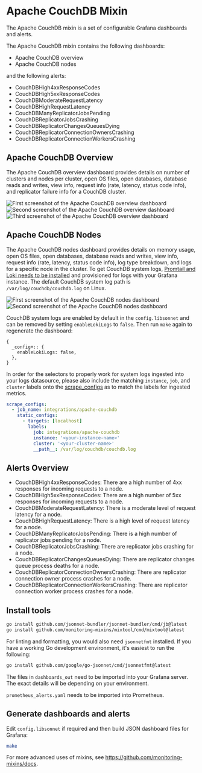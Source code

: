 # Apache CouchDB Mixin

The Apache CouchDB mixin is a set of configurable Grafana dashboards and alerts.

The Apache CouchDB mixin contains the following dashboards:

- Apache CouchDB overview
- Apache CouchDB nodes

and the following alerts:

- CouchDBHigh4xxResponseCodes
- CouchDBHigh5xxResponseCodes
- CouchDBModerateRequestLatency
- CouchDBHighRequestLatency
- CouchDBManyReplicatorJobsPending
- CouchDBReplicatorJobsCrashing
- CouchDBReplicatorChangesQueuesDying
- CouchDBReplicatorConnectionOwnersCrashing
- CouchDBReplicatorConnectionWorkersCrashing

## Apache CouchDB Overview

The Apache CouchDB overview dashboard provides details on number of clusters and nodes per cluster, open OS files, open databases, database reads and writes, view info, request info (rate, latency, status code info), and replicator failure info for a CouchDB cluster.

![First screenshot of the Apache CouchDB overview dashboard](https://storage.googleapis.com/grafanalabs-integration-assets/apache-couchdb/screenshots/overview_1.png)
![Second screenshot of the Apache CouchDB overview dashboard](https://storage.googleapis.com/grafanalabs-integration-assets/apache-couchdb/screenshots/overview_2.png)
![Third screenshot of the Apache CouchDB overview dashboard](https://storage.googleapis.com/grafanalabs-integration-assets/apache-couchdb/screenshots/overview_3.png)

## Apache CouchDB Nodes

The Apache CouchDB nodes dashboard provides details on memory usage, open OS files, open databases, database reads and writes, view info, request info (rate, latency, status code info), log type breakdown, and logs for a specific node in the cluster. To get CouchDB system logs, [Promtail and Loki needs to be installed](https://grafana.com/docs/loki/latest/installation/) and provisioned for logs with your Grafana instance. The default CouchDB system log path is `/var/log/couchdb/couchdb.log` on Linux.

![First screenshot of the Apache CouchDB nodes dashboard](https://storage.googleapis.com/grafanalabs-integration-assets/apache-couchdb/screenshots/nodes_1.png)
![Second screenshot of the Apache CouchDB nodes dashboard](https://storage.googleapis.com/grafanalabs-integration-assets/apache-couchdb/screenshots/nodes_2.png)

CouchDB system logs are enabled by default in the `config.libsonnet` and can be removed by setting `enableLokiLogs` to `false`. Then run `make` again to regenerate the dashboard:

```
{
  _config+:: {
    enableLokiLogs: false,
  },
}
```

In order for the selectors to properly work for system logs ingested into your logs datasource, please also include the matching `instance`, `job`, and `cluster` labels onto the [scrape_configs](https://grafana.com/docs/loki/latest/clients/promtail/configuration/#scrape_configs) as to match the labels for ingested metrics.

```yaml
scrape_configs:
  - job_name: integrations/apache-couchdb
    static_configs:
      - targets: [localhost]
        labels:
          job: integrations/apache-couchdb
          instance: '<your-instance-name>'
          cluster: '<your-cluster-name>'
          __path__: /var/log/couchdb/couchdb.log
```

## Alerts Overview

- CouchDBHigh4xxResponseCodes: There are a high number of 4xx responses for incoming requests to a node.
- CouchDBHigh5xxResponseCodes: There are a high number of 5xx responses for incoming requests to a node.
- CouchDBModerateRequestLatency: There is a moderate level of request latency for a node.
- CouchDBHighRequestLatency: There is a high level of request latency for a node.
- CouchDBManyReplicatorJobsPending: There is a high number of replicator jobs pending for a node.
- CouchDBReplicatorJobsCrashing: There are replicator jobs crashing for a node.
- CouchDBReplicatorChangesQueuesDying: There are replicator changes queue process deaths for a node.
- CouchDBReplicatorConnectionOwnersCrashing: There are replicator connection owner process crashes for a node.
- CouchDBReplicatorConnectionWorkersCrashing: There are replicator connection worker process crashes for a node.

## Install tools

```bash
go install github.com/jsonnet-bundler/jsonnet-bundler/cmd/jb@latest
go install github.com/monitoring-mixins/mixtool/cmd/mixtool@latest
```

For linting and formatting, you would also need `jsonnetfmt` installed. If you
have a working Go development environment, it's easiest to run the following:

```bash
go install github.com/google/go-jsonnet/cmd/jsonnetfmt@latest
```

The files in `dashboards_out` need to be imported
into your Grafana server. The exact details will be depending on your environment.

`prometheus_alerts.yaml` needs to be imported into Prometheus.

## Generate dashboards and alerts

Edit `config.libsonnet` if required and then build JSON dashboard files for Grafana:

```bash
make
```

For more advanced uses of mixins, see
https://github.com/monitoring-mixins/docs.

